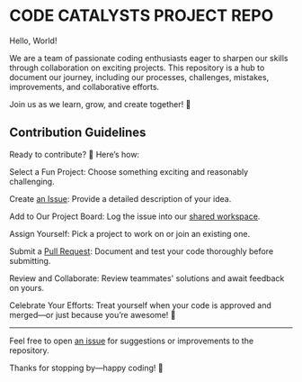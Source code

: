 # CODE CATALYSTS PROJECT REPO

Hello, World!

We are a team of passionate coding enthusiasts eager to sharpen our skills 
through collaboration on exciting projects. This repository is a hub to document our journey, 
including our processes, challenges, mistakes, improvements, and collaborative efforts.

Join us as we learn, grow, and create together! 🚀

## Contribution Guidelines

Ready to contribute? 🙂 Here’s how:

Select a Fun Project: Choose something exciting and reasonably challenging.

Create [an Issue](https://github.com/MIT-Emerging-Talent/ET6-foundations-group-13/issues): Provide a detailed description of your idea.

Add to Our Project Board: Log the issue into our [shared workspace](https://github.com/orgs/MIT-Emerging-Talent/projects/112).

Assign Yourself: Pick a project to work on or join an existing one.

Submit a [Pull Request](https://github.com/MIT-Emerging-Talent/ET6-foundations-group-13/pulls): Document and test your code thoroughly before submitting.

Review and Collaborate: Review teammates' solutions and await feedback on yours.

Celebrate Your Efforts: Treat yourself when your code is approved and merged—or just because you’re awesome! 🎉

-----

Feel free to open [an issue](https://github.com/MIT-Emerging-Talent/ET6-foundations-group-13/issues) for suggestions or improvements to the repository.

Thanks for stopping by—happy coding! 🚀
